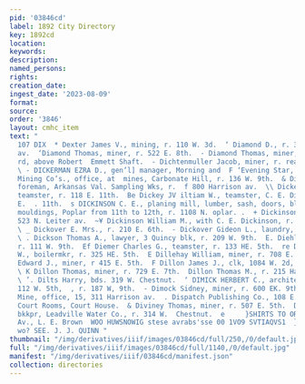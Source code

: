 ```yaml
---
pid: '03846cd'
label: 1892 City Directory
key: 1892cd
location: 
keywords: 
description: 
named_persons: 
rights: 
creation_date: 
ingest_date: '2023-08-09'
format: 
source: 
order: '3846'
layout: cmhc_item
text: "                                                                               DEX
  107 DIX  * Dexter James V., mining, r. 110 W. 3d.  ‘ Diamond D., r. 303 Harrison
  av.  ‘Diamond Thomas, miner, r. 522 E. 8th.  - Diamond Thomas, miner, r. Strayhorse
  rd, above Robert  Emmett Shaft.  - Dichtenmuller Jacob, miner, r. rear 428 EH. 3d.
  \ - DICKERMAN EZRA D., gen’l] manager, Morning and  F ‘Evening Star, and Ward Cons.
  Mining Co’s., office, at  mines, Carbonate Hill, r. 136 W. 9th.  & Dickerson Louis,
  foreman, Arkansas Val. Sampling Wks, r.  f 800 Harrison av.  \\ Dickey John W.,
  teamster, r. 118 E. 11th.  Be Dickey JV iltiam W., teamster, C. E. Dickinson, r.118
  E.  . 11th.  s DICKINSON C. E., planing mill, lumber, sash, doors, blinds  , and
  mouldings, Poplar from 11th to 12th, r. 1108 N. oplar. .  + Dickinson S. Mrs., r.
  523 N. Leiter av.  ~¥ Dickinson William M., with C. E. Dickinson, r. 1108 N  ; Poplar.
  \ _ Dickover E. Mrs., r. 210 E. 6th.  - Dickover Gideon L., laundry, 210 E. 6th.
  \ . Dickson Thomas A., lawyer, 3 Quincy blk, r. 209 W. 9th.  E. Diehl Peter, machinist,
  r. 111 W. 9th.  Ef Diemer Charles G., teamster, r. 133 HE. 5th.  re Dilks Joseph
  W., boilermkr, r. 325 HE. 5th.  E Dillehay William, miner, r. 708 E. 6th.  x Dillon
  Edward J., miner, r 415 E. 5th.  F Dillon James J., clk, 1084 W. 2d, r. 105 W, 3d.
  \ K Dillon Thomas, miner, r. 729 E. 7th.  Dillon Thomas M., r. 215 Harrison av.
  \ ’. Dilts Harry, bds. 319 W. Chestnut.  ‘ DIMICK HERBERT C., architect and builder,
  112 W. 5th,  , r. 187 W, 9th.  - Dimock Sidney, miner, r. 600 EK. 9th.  &. Dinero
  Mine, office, 15, 311 Harrison av.  . Dispatch Publishing Co., 108 E. 5th.  : District
  Court Rooms, Court House.  & Diviney Thomas, miner, r. 507 E. 5th.  Dix Andrew N.,
  bkkpr, Leadville Water Co., r. 314 W.  Chestnut.  e     }SHIRTS TO ORDER, 313 Harrison
  Av., L. E. Brown  WOO HUWSNOWIG stese avrabs'sse 00 1VO9 SVTIAQVS1  } PAPER HANGING,
  wo? SEE. J. J. QUINN "
thumbnail: "/img/derivatives/iiif/images/03846cd/full/250,/0/default.jpg"
full: "/img/derivatives/iiif/images/03846cd/full/1140,/0/default.jpg"
manifest: "/img/derivatives/iiif/03846cd/manifest.json"
collection: directories
---
```

